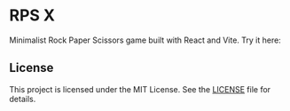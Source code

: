 # RPS X

Minimalist Rock Paper Scissors game built with React and Vite.
Try it here: 

## License

This project is licensed under the MIT License. See the [LICENSE](LICENSE) file for details.
